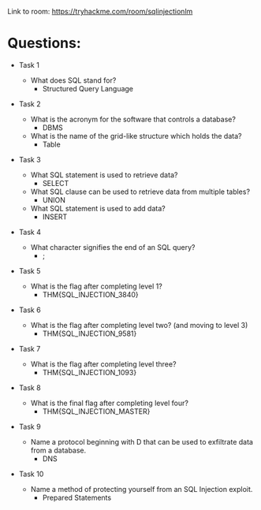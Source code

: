 Link to room: https://tryhackme.com/room/sqlinjectionlm

# Questions:

- Task 1
	- What does SQL stand for?
		- Structured Query Language

- Task 2
	- What is the acronym for the software that controls a database?
		- DBMS
	- What is the name of the grid-like structure which holds the data?
		- Table

- Task 3
	- What SQL statement is used to retrieve data?
		- SELECT
	- What SQL clause can be used to retrieve data from multiple tables?
		- UNION
	- What SQL statement is used to add data?
		- INSERT

- Task 4	
	- What character signifies the end of an SQL query?
		- ;

- Task 5
	- What is the flag after completing level 1?
		- THM{SQL_INJECTION_3840}

- Task 6
	- What is the flag after completing level two? (and moving to level 3)
		- THM{SQL_INJECTION_9581}

- Task 7
	- What is the flag after completing level three?
		- THM{SQL_INJECTION_1093}

- Task 8
	- What is the final flag after completing level four?
		- THM{SQL_INJECTION_MASTER}
- Task 9 
	- Name a protocol beginning with D that can be used to exfiltrate data from a database.
		- DNS
	
- Task 10
	- Name a method of protecting yourself from an SQL Injection exploit.
		- Prepared Statements